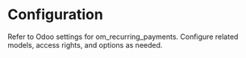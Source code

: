 # Configuration

Refer to Odoo settings for om_recurring_payments. Configure related models, access rights, and options as needed.
